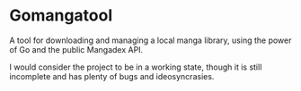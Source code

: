 # Gomangatool
A tool for downloading and managing a local manga library, using the power of Go and the public Mangadex API.

I would consider the project to be in a working state, though it is still incomplete and has plenty of bugs and ideosyncrasies.
